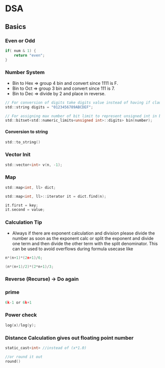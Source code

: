 # DSA

## Basics
### Even or Odd
```c
if( num & 1) {
    return "even";
}
```

### Number System
- Bin to Hex => group 4 bin and convert since 1111 is F.
- Bin to Oct => group 3 bin and convert since 111 is 7.
- Bin to Dec => divide by 2 and place in reverse.

```c
// For conversion of digits take digits value instead of having if clauses
std::string digits = "0123456789ABCDEF";

// For assigning max number of bit limit to represent unsigned int in bits
std::bitset<std::numeric_limits<unsigned int>::digits> bin(number);
```

#### Conversion to string
```c
std::to_string()
```

### Vector Init
```c
std::vector<int> v(n, -1);
```

### Map
```c
std::map<int, ll> dict;

std::map<int, ll>::iterator it = dict.find(n);

it.first = key;
it.second = value;
```

### Calculation Tip
- Always if there are exponent calculation and division please divide the number as soon as the exponent calc or split the exponent and divide one term and then divide the other term with the split denominator. This can be used to avoid overflows during formula usecase like
```c
n*(n+1)*(2n+1)/6;

(n*(n+1)/2)*(2*n+1)/3;
```

### Reverse (Recurse) -> Do again

### prime
```c
6k-1 or 6k+1
```

### Power check
```c
log(x)/log(y);
```

### Distance Calculation gives out floating point number
```c
static_cast<int> //instead of (x*1.0)

//or round it out
round()
```
